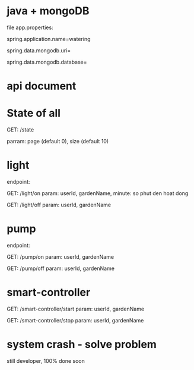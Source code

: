 # java + mongoDB

file app.properties:

spring.application.name=watering

spring.data.mongodb.uri=

spring.data.mongodb.database=

# api document

# State of all

GET: /state

parram: page (default 0), size (default 10)

# light

endpoint: 

GET: /light/on param: userId, gardenName, minute: so phut den hoat dong

GET: /light/off param: userId, gardenName

# pump

endpoint: 

GET: /pump/on param: userId, gardenName

GET: /pump/off param: userId, gardenName

# smart-controller

GET: /smart-controller/start param: userId, gardenName

GET: /smart-controller/stop param: userId, gardenName

# system crash - solve problem

still developer, 100% done soon
